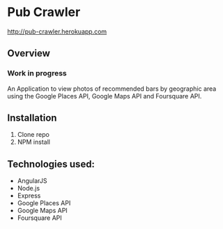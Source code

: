 # Pub Crawler
http://pub-crawler.herokuapp.com

## Overview
### Work in progress
An Application to view photos of recommended bars by geographic area using the Google Places API, Google Maps API and Foursquare API.

## Installation
1. Clone repo
2. NPM install

## Technologies used:
* AngularJS
* Node.js
* Express
* Google Places API
* Google Maps API
* Foursquare API
